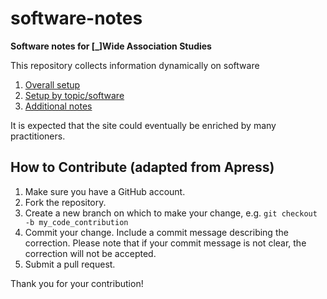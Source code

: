 # software-notes

**Software notes for [_]Wide Association Studies**

This repository collects information dynamically on software

1. [Overall setup](overall)
2. [Setup by topic/software](topics.md)
3. [Additional notes](NOTES.md)

It is expected that the site could eventually be enriched by many practitioners.

## How to Contribute (adapted from Apress)

1. Make sure you have a GitHub account.
2. Fork the repository.
3. Create a new branch on which to make your change, e.g. 
`git checkout -b my_code_contribution`
4. Commit your change. Include a commit message describing the correction. Please note that if your commit message is not clear, the correction will not be accepted.
5. Submit a pull request.

Thank you for your contribution!
